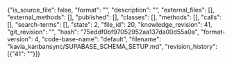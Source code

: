 {"is_source_file": false, "format": "", "description": "", "external_files": [], "external_methods": [], "published": [], "classes": [], "methods": [], "calls": [], "search-terms": [], "state": 2, "file_id": 20, "knowledge_revision": 41, "git_revision": "", "hash": "75eddf0bf97052952aa137da00d55a0a", "format-version": 4, "code-base-name": "default", "filename": "kavia_kanbansync/SUPABASE_SCHEMA_SETUP.md", "revision_history": [{"41": ""}]}